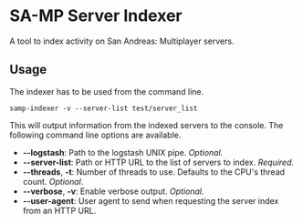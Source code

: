 # SA-MP Server Indexer
A tool to index activity on San Andreas: Multiplayer servers.

## Usage
The indexer has to be used from the command line.

```
samp-indexer -v --server-list test/server_list
```

This will output information from the indexed servers to the console. The following command line
options are available.

  - **--logstash**: Path to the logstash UNIX pipe. _Optional._
  - **--server-list**: Path or HTTP URL to the list of servers to index. _Required._
  - **--threads**, **-t**: Number of threads to use. Defaults to the CPU's thread count. _Optional_.
  - **--verbose**, **-v**: Enable verbose output. _Optional._
  - **--user-agent**: User agent to send when requesting the server index from an HTTP URL.
